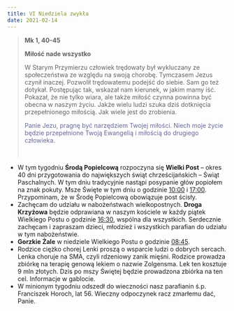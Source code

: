 ```yaml
---
title: VI Niedziela zwykła
date: 2021-02-14
---
```


> **Mk 1, 40-45**
>
> **Miłość nade wszystko**
>
> W Starym Przymierzu człowiek trędowaty był wykluczany ze społeczeństwa ze względu na swoją chorobę. Tymczasem Jezus czynił inaczej. Pozwolił trędowatemu podejść do siebie. Sam go też dotykał. Postępując tak, wskazał nam kierunek, w jakim mamy iść. Pokazał, że nie tylko wiara, ale także miłość czynna powinna być obecna w naszym życiu. Jakże wielu ludzi szuka dziś dotknięcia przepełnionego miłością. Jak wiele jest do zrobienia.
>
> <span style="color: #666699;">Panie Jezu, pragnę być narzędziem Twojej miłości. Niech moje życie będzie przepełnione Twoją Ewangelią i miłością do drugiego człowieka. </span>
>
> &nbsp;

- W tym tygodniu **Środą Popielcową** rozpoczyna się **Wielki Post** – okres 40 dni przygotowania do największych świąt chrześcijańskich – Świąt Paschalnych. W tym dniu tradycyjnie nastąpi posypanie głów popiołem na znak pokuty. Msze Święte w tym dniu o godzinie <u>10:00</u> i <u>17:00</u>. Przypominam, że w Środę Popielcową obowiązuje post ścisły.
- Zachęcam do udziału w nabożeństwach wielkopostnych. **Droga Krzyżowa** będzie odprawiana w naszym kościele w każdy piątek Wielkiego Postu o godzinie <u>16:30</u>, wspólna dla wszystkich. Serdecznie zachęcam i zapraszam dzieci, młodzież i wszystkich parafian do udziału w tym nabożeństwie.
- **Gorzkie Żale** w niedziele Wielkiego Postu o godzinie <u>08:45</u>.
- Rodzice ciężko chorej Lenki proszą o wsparcie ludzi o dobrych sercach. Lenka choruje na SMA, czyli rdzeniowy zanik mięśni. Rodzice prowadza zbiórkę na terapię genową lekiem o nazwie Zolgensma. Lek ten kosztuje 9 mln złotych. Dzis po mszy Świętej będzie prowadzona zbiórka na ten cel. Informacje w gablocie.
- W minionym tygodniu odszedł do wieczności nasz parafianin ś.p. Franciszek Horoch, lat 56. Wieczny odpoczynek racz zmarłemu dać, Panie.
